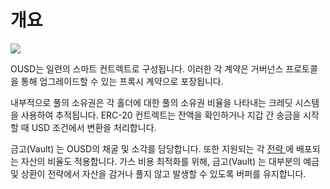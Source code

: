 # 개요

![](../.gitbook/assets/ousd_docs_graphics_3.png)

OUSD는 일련의 스마트 컨트렉트로 구성됩니다. 이러한 각 계약은 거버넌스 프로토콜을 통해 업그레이드할 수 있는 프록시 계약으로 포장됩니다.

내부적으로 풀의 소유권은 각 홀더에 대한 풀의 소유권 비율을 나타내는 크레딧 시스템을 사용하여 추적됩니다. ERC-20 컨트렉트는 잔액을 확인하거나 지갑 간 송금을 시작할 때 USD 조건에서 변환을 처리합니다.

금고(Vault) 는 OUSD의 채굴 및 소각를 담당합니다. 또한 지원되는 각 [전략 ](../core-concepts/supported-strategies/)에 배포되는 자산의 비율도 적용합니다. 가스 비용 최적화를 위해, 금고(Vault) 는 대부분의 예금 및 상환이 전략에서 자산을 감거나 풀지 않고 발생할 수 있도록 버퍼를 유지합니다.



